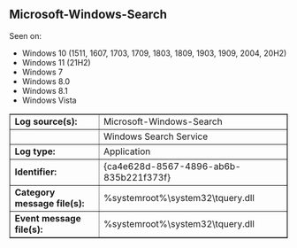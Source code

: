## Microsoft-Windows-Search

Seen on:
* Windows 10 (1511, 1607, 1703, 1709, 1803, 1809, 1903, 1909, 2004, 20H2)
* Windows 11 (21H2)
* Windows 7
* Windows 8.0
* Windows 8.1
* Windows Vista

<table border="1" class="docutils">
  <tbody>
    <tr>
      <td><b>Log source(s):</b></td>
      <td>Microsoft-Windows-Search</td>
    </tr>
    <tr>
      <td>&nbsp;</td>
      <td>Windows Search Service</td>
    </tr>
    <tr>
      <td><b>Log type:</b></td>
      <td>Application</td>
    </tr>
    <tr>
      <td><b>Identifier:</b></td>
      <td>{ca4e628d-8567-4896-ab6b-835b221f373f}</td>
    </tr>
    <tr>
      <td><b>Category message file(s):</b></td>
      <td>%systemroot%\system32\tquery.dll</td>
    </tr>
    <tr>
      <td><b>Event message file(s):</b></td>
      <td>%systemroot%\system32\tquery.dll</td>
    </tr>
  </tbody>
</table>

&nbsp;

